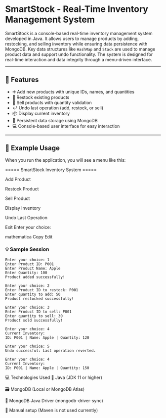 # SmartStock - Real-Time Inventory Management System

SmartStock is a console-based real-time inventory management system developed in Java. It allows users to manage products by adding, restocking, and selling inventory while ensuring data persistence with MongoDB. Key data structures like `HashMap` and `Stack` are used to manage product data and support undo functionality. The system is designed for real-time interaction and data integrity through a menu-driven interface.

---

## 🚀 Features

- ➕ Add new products with unique IDs, names, and quantities  
- 🔁 Restock existing products  
- 🛒 Sell products with quantity validation  
- ↩️ Undo last operation (add, restock, or sell)  
- 📦 Display current inventory  
- 💾 Persistent data storage using MongoDB  
- 💻 Console-based user interface for easy interaction  

---

## 🧪 Example Usage

When you run the application, you will see a menu like this:

===== SmartStock Inventory System =====

Add Product

Restock Product

Sell Product

Display Inventory

Undo Last Operation

Exit
Enter your choice:

mathematica
Copy
Edit

### 💡 Sample Session

```text
Enter your choice: 1
Enter Product ID: P001
Enter Product Name: Apple
Enter Quantity: 100
Product added successfully!

Enter your choice: 2
Enter Product ID to restock: P001
Enter quantity to add: 50
Product restocked successfully!

Enter your choice: 3
Enter Product ID to sell: P001
Enter quantity to sell: 30
Product sold successfully!

Enter your choice: 4
Current Inventory:
ID: P001 | Name: Apple | Quantity: 120

Enter your choice: 5
Undo successful: Last operation reverted.

Enter your choice: 4
Current Inventory:
ID: P001 | Name: Apple | Quantity: 150

```
💻 Technologies Used
🧠 Java (JDK 11 or higher)

🗃️ MongoDB (Local or MongoDB Atlas)

🔌 MongoDB Java Driver (mongodb-driver-sync)

📂 Manual setup (Maven is not used currently)
